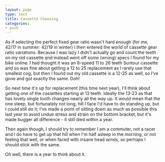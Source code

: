 ```yaml
---
layout: page
type: text
title: Cassette Choosing
categories: 
- push
---
```

As if selecting the perfect fixed gear ratio wasn't hard enough (for me, 42/17 in summer: 42/19 in winter) I then entered the world of cassette gear ratio variations. Because I was lazy I didn't actually go and count the teeth on my old cassette and instead went off some (wrong) specs I found for my bike online. I had thought it was an 8-speed 11 to 26 teeth Suntour cassette and so was fine about getting a 12 to 25 replacement as I rarely use that smallest cog, but then I found out my old cassette is a 12-25 as well, so I've gone and got exactly the same. Doh!

So next time it's up for replacement (this time next year), I'll think about getting one of the cassettes starting at 13 teeth. Ideally the 13-23 as that has lovely single tooth changes nearly all the way up. It would mean that the one steep, but fortunately not long, hill I face I'd have to do standing up, but I could still do it; I've made a point of sitting down as much as possible this last year to avoid undue stress and strain on the bottom bracket, but it's made bugger all difference - it still died within a year.

Then again though, I should try to remember I am a commuter, not a racer and I do have to get up that hill when I'm half asleep in the morning, or not feeling that well, or when faced with insane head winds, so perhaps I should stick with the same.

Oh well, there is a year to think about it.
